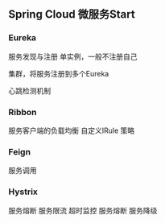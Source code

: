 ## Spring Cloud 微服务Start


### Eureka  
服务发现与注册
  单实例，一般不注册自己
  
  集群，将服务注册到多个Eureka

  心跳检测机制
  
  

### Ribbon
服务客户端的负载均衡
  自定义IRule 策略


### Feign
服务调用


### Hystrix  
服务熔断
   服务限流  超时监控  服务熔断  服务降级